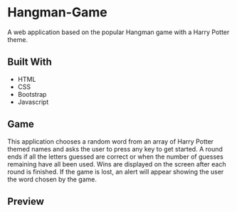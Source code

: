 # Hangman-Game 

A web application based on the popular Hangman game with a Harry Potter theme.

## Built With
- HTML
- CSS
- Bootstrap
- Javascript

## Game
This application chooses a random word from an array of Harry Potter themed names and asks the user to press any key to get started.
A round ends if all the letters guessed are correct or when the number of guesses remaining have all been used. Wins are displayed on 
the screen after each round is finished. If the game is lost, an alert will appear showing the user the word chosen by the game. 

## Preview



